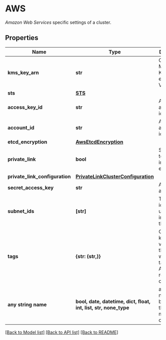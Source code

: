 # AWS

_Amazon Web Services_ specific settings of a cluster.

## Properties
Name | Type | Description | Notes
------------ | ------------- | ------------- | -------------
**kms_key_arn** | **str** | Customer Managed Key to encrypt EBS Volume | [optional] 
**sts** | [**STS**](STS.md) |  | [optional] 
**access_key_id** | **str** | AWS access key identifier. | [optional] 
**account_id** | **str** | AWS account identifier. | [optional] 
**etcd_encryption** | [**AwsEtcdEncryption**](AwsEtcdEncryption.md) |  | [optional] 
**private_link** | **bool** | Sets cluster to be inaccessible externally. | [optional] 
**private_link_configuration** | [**PrivateLinkClusterConfiguration**](PrivateLinkClusterConfiguration.md) |  | [optional] 
**secret_access_key** | **str** | AWS secret access key. | [optional] 
**subnet_ids** | **[str]** | The subnet ids to be used when installing the cluster. | [optional] 
**tags** | **{str: (str,)}** | Optional keys and values that the installer will add as tags to all AWS resources it creates | [optional] 
**any string name** | **bool, date, datetime, dict, float, int, list, str, none_type** | any string name can be used but the value must be the correct type | [optional]

[[Back to Model list]](../README.md#documentation-for-models) [[Back to API list]](../README.md#documentation-for-api-endpoints) [[Back to README]](../README.md)


